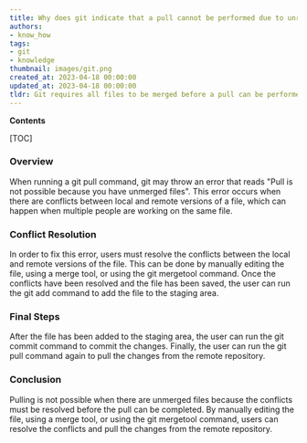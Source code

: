```yaml
---
title: Why does git indicate that a pull cannot be performed due to unresolved changes?
authors:
- know_how
tags:
- git
- knowledge
thumbnail: images/git.png
created_at: 2023-04-18 00:00:00
updated_at: 2023-04-18 00:00:00
tldr: Git requires all files to be merged before a pull can be performed in order to prevent data loss or conflicts.
---
```


**Contents**

[TOC]

### Overview 
When running a git pull command, git may throw an error that reads "Pull is not possible because you have unmerged files". This error occurs when there are conflicts between local and remote versions of a file, which can happen when multiple people are working on the same file. 

### Conflict Resolution
In order to fix this error, users must resolve the conflicts between the local and remote versions of the file. This can be done by manually editing the file, using a merge tool, or using the git mergetool command. Once the conflicts have been resolved and the file has been saved, the user can run the git add command to add the file to the staging area.

### Final Steps
After the file has been added to the staging area, the user can run the git commit command to commit the changes. Finally, the user can run the git pull command again to pull the changes from the remote repository. 

### Conclusion
Pulling is not possible when there are unmerged files because the conflicts must be resolved before the pull can be completed. By manually editing the file, using a merge tool, or using the git mergetool command, users can resolve the conflicts and pull the changes from the remote repository.
